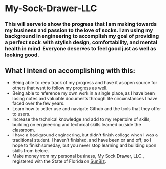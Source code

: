 # My-Sock-Drawer-LLC
### This will serve to show the progress that I am making towards my business and passion to the love of socks. I am using my background in engineering to accomplish my goal of providing a perfect sock, with stylish design, comfortability, and mental health in mind. Everyone deserves to feel good just as well as looking good. 
## What I intend on accomplishing with this:
- Being able to keep track of my progress and have it as open source for others that want to follow my progress as well.  
- Being able to reference my own work in a single place, as I have been losing notes and valuable documents through life circumstances I have faced over the few years.  
- Learn how to better use and navigate Github and the tools that they offer to users.  
- Increase the technical knowledge and add to my repertoire of skills, building on engineering and technical skills learned outside the classroom.  
 -  I have a background engineering, but didn't finish college when I was a traditional student. I haven't finished, and have been on and off; so I hope to finish someday, but you never stop learning and building upon skills from before.  
- Make money from my personal business, My Sock Drawer, LLC., registered with the State of Florida on [SunBiz]([url](https://search.sunbiz.org/Inquiry/corporationsearch/SearchResultDetail?inquirytype=EntityName&directionType=Initial&searchNameOrder=MYSOCKDRAWER%20L250000561400&aggregateId=flal-l25000056140-7a7278b1-c21f-431c-a028-19297c4df8aa&searchTerm=MYSOCKBROKER.COM%20LLC&listNameOrder=MYSOCKBROKERCOM%20L180000918470)).
